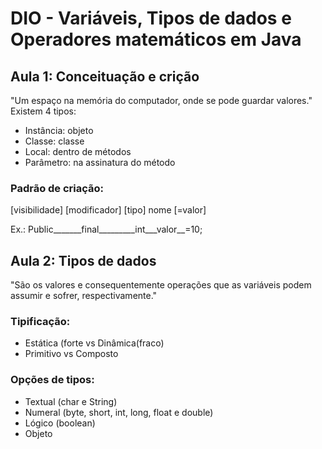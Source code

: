 # DIO - Variáveis, Tipos de dados e Operadores matemáticos em Java

## Aula 1: Conceituação e crição

"Um espaço na memória do computador, onde se pode guardar valores."
Existem 4 tipos:
<ul>
  <li>Instância: objeto</li>
  <li>Classe: classe</li>
  <li>Local: dentro de métodos</li>
  <li>Parâmetro: na assinatura do método</li>
</ul>
  
### Padrão de criação:
  
[visibilidade] [modificador] [tipo] nome [=valor]

Ex.: Public_______final_________int___valor__=10;


## Aula 2: Tipos de dados

"São os valores e consequentemente operações que as variáveis podem assumir e sofrer, respectivamente."
### Tipificação:
<ul>
<li>Estática (forte vs Dinâmica(fraco)</li>
<li>Primitivo vs Composto</li>
</ul>

### Opções de tipos:
<ul>
  <li>Textual (char e String)</li>
  <li>Numeral (byte, short, int, long, float e double)</li>
  <li>Lógico (boolean)</li>
  <li>Objeto</li>
</ul>

